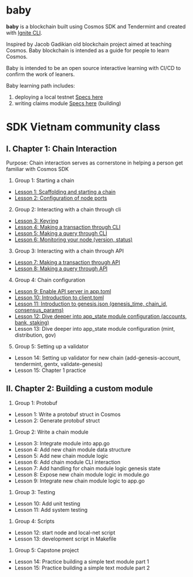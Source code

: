 # baby
**baby** is a blockchain built using Cosmos SDK and Tendermint and created with [Ignite CLI](https://ignite.com/cli).

Inspired by Jacob Gadikian old blockchain project aimed at teaching Cosmos. Baby blockchain is intended as a guide for people to learn Cosmos.

Baby is intended to be an open source interactive learning with CI/CD to confirm the work of leaners.

Baby learning path includes:
1. deploying a local testnet [Specs here](specs/testnet_spec.md)
2. writing claims module [Specs here](specs/claims_module_spec.md) (building)

# SDK Vietnam community class

## I. Chapter 1: Chain Interaction

Purpose: Chain interaction serves as cornerstone in helping a person get familiar with Cosmos SDK

1. Group 1: Starting a chain

- [Lesson 1: Scaffolding and starting a chain](docs/chapter_1/lesson_1.md)
- [Lesson 2: Configuration of node ports](docs/chapter_1/lesson_2.md)

2. Group 2: Interacting with a chain through cli

- [Lesson 3: Keyring](docs/chapter_2/lesson_3.md)
- [Lesson 4: Making a transaction through CLI](docs/chapter_2/lesson_4.md)
- [Lesson 5: Making a query through CLI](docs/chapter_2/lesson_5.md)
- [Lesson 6: Monitoring your node (version, status)](docs/chapter_2/lesson_6.md)

3. Group 3: Interacting with a chain through API

- [Lesson 7: Making a transaction through API](docs/chapter_3/lesson_7.md)
- [Lesson 8: Making a query through API](docs/chapter_3/lesson_8.md)

4. Group 4: Chain configuration

- [Lesson 9: Enable API server in app.toml](docs/chapter_4/lesson_9.md)
- [Lesson 10: Introduction to client.toml](docs/chapter_4/lesson_10.md)
- [Lesson 11: Introduction to genesis.json (genesis_time, chain_id, consensus_params)](docs/chapter_4/lesson_11.md)
- [Lesson 12: Dive deeper into app_state module configuration (accounts, bank, staking)](docs/chapter_4/lesson_12.md)
- Lesson 13: Dive deeper into app_state module configuration (mint, distribution, gov)

5. Group 5: Setting up a validator

- Lesson 14: Setting up validator for new chain (add-genesis-account, tendermint, gentx, validate-genesis)
- Lesson 15: Chapter 1 practice

## II. Chapter 2: Building a custom module

1. Group 1: Protobuf
- Lesson 1: Write a protobuf struct in Cosmos
- Lesson 2: Generate protobuf struct
1. Group 2: Write a chain module
- Lesson 3: Integrate module into app.go
- Lesson 4: Add new chain module data structure
- Lesson 5: Add new chain module logic
- Lesson 6: Add chain module CLI interaction
- Lesson 7: Add handling for chain module logic genesis state
- Lesson 8: Expose new chain module logic in module.go
- Lesson 9: Integrate new chain module logic to app.go
1. Group 3: Testing
- Lesson 10: Add unit testing
- Lesson 11: Add system testing
1. Group 4: Scripts
- Lesson 12: start node and local-net script
- Lesson 13: development script in Makefile
1. Group 5: Capstone project
- Lesson 14: Practice building a simple text module part 1
- Lesson 15: Practice building a simple text module part 2
